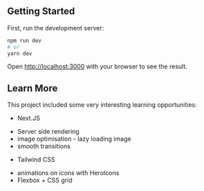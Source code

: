 ## Getting Started

First, run the development server:

```bash
npm run dev
# or
yarn dev
```

Open [http://localhost:3000](http://localhost:3000) with your browser to see the result.


## Learn More

This project included some very interesting learning opportunities:
* Next.JS
- Server side rendering 
- image optimisation - lazy loading image
- smooth transitions

* Tailwind CSS
- animations on icons with HeroIcons
- Flexbox + CSS grid

